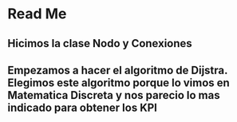# Read Me
## Hicimos la clase Nodo y Conexiones 
## Empezamos a hacer el algoritmo de Dijstra. Elegimos este algoritmo porque lo vimos en Matematica Discreta y nos parecio lo mas indicado para obtener los KPI

